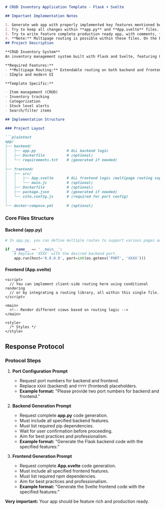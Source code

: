 ```markdown
# CRUD Inventory Application Template - Flask + Svelte

## Important Implementation Notes

1. Generate web app with properly implemented key features mentioned below.
2. Try to keep all changes within **app.py** and **App.svelte** files.
3. Try to write feature complete production ready app, with comments, fails states, etc.
4. **Note:** Multipage routing is possible within these files. On the backend, you can define multiple routes (e.g., `/login`, `/register`, `/dashboard`, etc.) in **app.py**. On the frontend, client-side routing can be managed within **App.svelte** using conditional rendering or a routing library, all within the single-file constraint.
## Project Description

**CRUD Inventory System**  
An inventory management system built with Flask and Svelte, featuring CRUD operations.

**Required Features:**
- **Multipage Routing:** Extendable routing on both backend and frontend for additional pages/views
- SImple and modern UI

**Template Specific:**

- Item management (CRUD)
- Inventory tracking
- Categorization
- Stock level alerts
- Search/filter items

## Implementation Structure

### Project Layout

```plaintext
app/
├── backend/
│   ├── app.py              # ALL backend logic
│   ├── Dockerfile          # (optional)
│   └── requirements.txt    # (generated if needed)
│
├── frontend/
│   ├── src/
│   │   ├── App.svelte      # ALL frontend logic (multipage routing supported)
│   │   └── main.js         # (optional)
│   ├── Dockerfile          # (optional)
│   ├── package.json        # (generated if needed)
│   └── vite.config.js      # (required for port config)
│
└── docker-compose.yml      # (optional)
```

### Core Files Structure

#### Backend (app.py)

```python
# In app.py, you can define multiple routes to support various pages and API endpoints.

if __name__ == '__main__':
    # Replace 'XXXX' with the desired backend port.
    app.run(host='0.0.0.0', port=int(os.getenv('PORT', 'XXXX')))
```

#### Frontend (App.svelte)

```svelte
<script>
  // You can implement client-side routing here using conditional rendering
  // or by integrating a routing library, all within this single file.
</script>

<main>
  <!-- Render different views based on routing logic -->
</main>

<style>
  /* Styles */
</style>
```

## Response Protocol

### Protocol Steps

1. **Port Configuration Prompt**
   - Request port numbers for backend and frontend.
   - Replace `XXXX` (backend) and `YYYY` (frontend) placeholders.
   - **Example format:** "Please provide two port numbers for backend and frontend."

2. **Backend Generation Prompt**
   - Request complete **app.py** code generation.
   - Must include all specified backend features.
   - Must list required pip dependencies.
   - Wait for user confirmation before proceeding.
   - Aim for best practices and professionalism.
   - **Example format:** "Generate the Flask backend code with the specified features:"

3. **Frontend Generation Prompt**
   - Request complete **App.svelte** code generation.
   - Must include all specified frontend features.
   - Must list required npm dependencies.
   - Aim for best practices and professionalism.
   - **Example format:** "Generate the Svelte frontend code with the specified features:"

**Very important:** Your app should be feature rich and production ready.
```